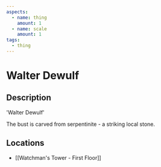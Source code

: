 ```yaml
---
aspects:
  - name: thing
    amount: 1
  - name: scale
    amount: 1
tags:
  - thing
---
```


# Walter Dewulf

## Description
'Walter Dewulf'

The bust is carved from serpentinite - a striking local stone.
## Locations
- [[Watchman's Tower - First Floor]]